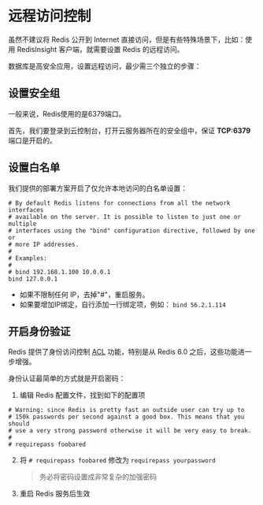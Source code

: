 # 远程访问控制

虽然不建议将 Redis 公开到 Internet 直接访问，但是有些特殊场景下，比如：使用 RedisInsight 客户端，就需要设置 Redis 的远程访问。  

数据库是高安全应用，设置远程访问，最少需三个独立的步骤：

## 设置安全组

一般来说，Redis使用的是6379端口。  

首先，我们要登录到云控制台，打开云服务器所在的安全组中，保证 **TCP:6379** 端口是开启的。

## 设置白名单

我们提供的部署方案开启了仅允许本地访问的白名单设置：

```
# By default Redis listens for connections from all the network interfaces
# available on the server. It is possible to listen to just one or multiple
# interfaces using the "bind" configuration directive, followed by one or
# more IP addresses.
#
# Examples:
#
# bind 192.168.1.100 10.0.0.1
bind 127.0.0.1
```

* 如果不限制任何 IP，去掉"#"，重启服务。
* 如果要增加IP绑定，自行添加一行绑定项，例如： `bind 56.2.1.114`

## 开启身份验证

Redis 提供了身份访问控制 [ACL](https://redis.io/topics/acl) 功能，特别是从 Redis 6.0 之后，这些功能进一步增强。  

身份认证最简单的方式就是开启密码：

1. 编辑 Redis 配置文件，找到如下的配置项

```
# Warning: since Redis is pretty fast an outside user can try up to
# 150k passwords per second against a good box. This means that you should
# use a very strong password otherwise it will be very easy to break.
#
# requirepass foobared
```

2. 将 `# requirepass foobared` 修改为 `requirepass yourpassword`
   > 务必将密码设置成非常复杂的加强密码

3. 重启 Redis 服务后生效



